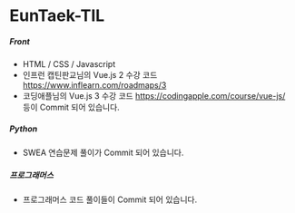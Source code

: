 # EunTaek-TIL

##### Front <br/>
- HTML / CSS / Javascript
- 인프런 캡틴판교님의 Vue.js 2 수강 코드 https://www.inflearn.com/roadmaps/3
- 코딩애플님의 Vue.js 3 수강 코드 https://codingapple.com/course/vue-js/ <br/>
  등이 Commit 되어 있습니다.
##### Python <br/>
- SWEA 연습문제 풀이가 Commit 되어 있습니다.

##### 프로그래머스 <br/>
- 프로그래머스 코드 풀이들이 Commit 되어 있습니다.
